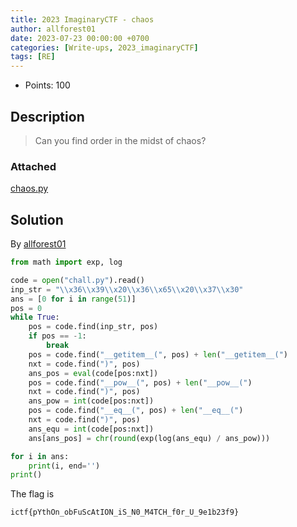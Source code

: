 ```yaml
---
title: 2023 ImaginaryCTF - chaos
author: allforest01
date: 2023-07-23 00:00:00 +0700
categories: [Write-ups, 2023_imaginaryCTF]
tags: [RE]
---
```


* Points: 100

## Description

> Can you find order in the midst of chaos?

### Attached

[chaos.py](https://imaginaryctf.org/f/orm4L#chall.py)

## Solution

By [allforest01](https://github.com/allforest01)

```python
from math import exp, log

code = open("chall.py").read()
inp_str = "\\x36\\x39\\x20\\x36\\x65\\x20\\x37\\x30"
ans = [0 for i in range(51)]
pos = 0
while True:
    pos = code.find(inp_str, pos)
    if pos == -1:
        break
    pos = code.find("__getitem__(", pos) + len("__getitem__(")
    nxt = code.find(")", pos)
    ans_pos = eval(code[pos:nxt])
    pos = code.find("__pow__(", pos) + len("__pow__(")
    nxt = code.find(")", pos)
    ans_pow = int(code[pos:nxt])
    pos = code.find("__eq__(", pos) + len("__eq__(")
    nxt = code.find(")", pos)
    ans_equ = int(code[pos:nxt])
    ans[ans_pos] = chr(round(exp(log(ans_equ) / ans_pow)))

for i in ans:
    print(i, end='')
print()
```

The flag is
```
ictf{pYthOn_obFuScAtION_iS_N0_M4TCH_f0r_U_9e1b23f9}
```